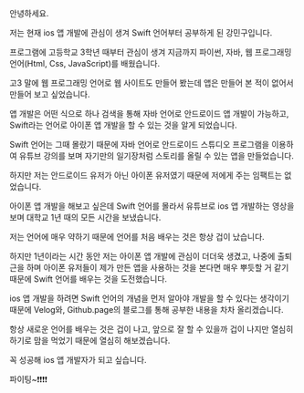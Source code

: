 안녕하세요.

저는 현재 ios 앱 개발에 관심이 생겨 Swift 언어부터 공부하게 된 강민구입니다.

프로그램에 고등학교 3학년 때부터 관심이 생겨 지금까지 파이썬, 자바, 웹 프로그래밍 언어(Html, Css, JavaScript)를 배웠습니다.

고3 말에 웹 프로그래밍 언어로 웹 사이트도 만들어 봤는데 앱은 만들어 본 적이 없어서 만들어 보고 싶었습니다.

앱 개발은 어떤 식으로 하나 검색을 통해 자바 언어로 안드로이드 앱 개발이 가능하고, Swift라는 언어로 아이폰 앱 개발을 할 수 있는 것을 알게 되었습니다.

Swift 언어는 그때 몰랐기 때문에 자바 언어로 안드로이드 스튜디오 프로그램을 이용하여 유튜브 강의를 보며 자기만의 일기장처럼 스토리를 올릴 수 있는 앱을 만들었습니다.

하지만 저는 안드로이드 유저가 아닌 아이폰 유저였기 때문에 저에게 주는 임팩트는 없었습니다.

아이폰 앱 개발을 해보고 싶은데 Swift 언어를 몰라서 유튜브로 ios 앱 개발하는 영상을 보며 대학교 1년 때의 모든 시간을 보냈습니다.

저는 언어에 매우 약하기 때문에 언어를 처음 배우는 것은 항상 겁이 났습니다.

하지만 1년이라는 시간 동안 저는 아이폰 앱 개발에 관심이 더더욱 생겼고, 나중에 출퇴근을 하며 아이폰 유저들이 제가 만든 앱을 사용하는 것을 본다면 매우 뿌듯할 거 같기 때문에 Swift 언어를 배우는 것을 도전했습니다.

ios 앱 개발을 하려면 Swift 언어의 개념을 먼저 알아야 개발을 할 수 있다는 생각이기 때문에 Velog와, Github.page의 블로그를 통해 공부한 내용을 차차 올리겠습니다.

항상 새로운 언어를 배우는 것은 겁이 나고, 앞으로 잘 할 수 있을까 겁이 나지만 열심히 하기로 맘을 먹었기 때문에 열심히 해보겠습니다.

꼭 성공해 ios 앱 개발자가 되고 싶습니다.

파이팅~❗❗❗❗
